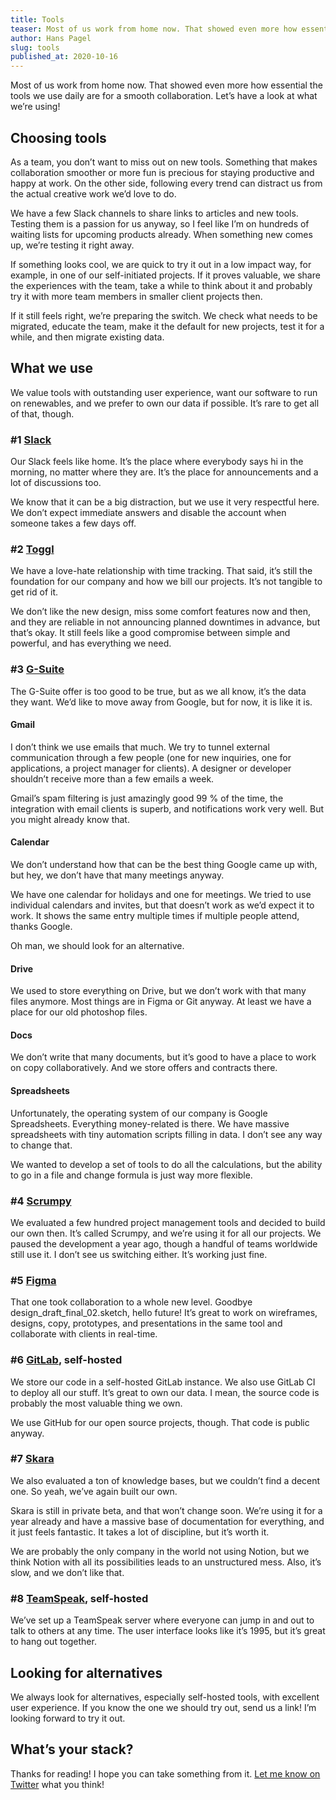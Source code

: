 ```yaml
---
title: Tools
teaser: Most of us work from home now. That showed even more how essential the tools we use daily are for a smooth collaboration. Let’s have a look at what we’re using!
author: Hans Pagel
slug: tools
published_at: 2020-10-16
---
```


Most of us work from home now. That showed even more how essential the tools we use daily are for a smooth collaboration. Let’s have a look at what we’re using!

## Choosing tools
As a team, you don’t want to miss out on new tools. Something that makes collaboration smoother or more fun is precious for staying productive and happy at work. On the other side, following every trend can distract us from the actual creative work we’d love to do.

We have a few Slack channels to share links to articles and new tools. Testing them is a passion for us anyway, so I feel like I’m on hundreds of waiting lists for upcoming products already. When something new comes up, we’re testing it right away.

If something looks cool, we are quick to try it out in a low impact way, for example, in one of our self-initiated projects. If it proves valuable, we share the experiences with the team, take a while to think about it and probably try it with more team members in smaller client projects then.

If it still feels right, we’re preparing the switch. We check what needs to be migrated, educate the team, make it the default for new projects, test it for a while, and then migrate existing data.

## What we use
We value tools with outstanding user experience, want our software to run on renewables, and we prefer to own our data if possible. It’s rare to get all of that, though.

### #1 [Slack](https://slack.com/)
Our Slack feels like home. It’s the place where everybody says hi in the morning, no matter where they are. It’s the place for announcements and a lot of discussions too.

We know that it can be a big distraction, but we use it very respectful here. We don’t expect immediate answers and disable the account when someone takes a few days off.

### #2 [Toggl](https://toggl.com/track/)
We have a love-hate relationship with time tracking. That said, it’s still the foundation for our company and how we bill our projects. It’s not tangible to get rid of it.

We don’t like the new design, miss some comfort features now and then, and they are reliable in not announcing planned downtimes in advance, but that’s okay. It still feels like a good compromise between simple and powerful, and has everything we need.

### #3 [G-Suite](https://workspace.google.com/intl/de/)
The G-Suite offer is too good to be true, but as we all know, it’s the data they want. We’d like to move away from Google, but for now, it is like it is.

#### Gmail
I don’t think we use emails that much. We try to tunnel external communication through a few people (one for new inquiries, one for applications, a project manager for clients). A designer or developer shouldn’t receive more than a few emails a week.

Gmail’s spam filtering is just amazingly good 99 % of the time, the integration with email clients is superb, and notifications work very well. But you might already know that.

#### Calendar
We don’t understand how that can be the best thing Google came up with, but hey, we don’t have that many meetings anyway.

We have one calendar for holidays and one for meetings. We tried to use individual calendars and invites, but that doesn’t work as we’d expect it to work. It shows the same entry multiple times if multiple people attend, thanks Google.

Oh man, we should look for an alternative.

#### Drive
We used to store everything on Drive, but we don’t work with that many files anymore. Most things are in Figma or Git anyway. At least we have a place for our old photoshop files.

#### Docs
We don’t write that many documents, but it’s good to have a place to work on copy collaboratively. And we store offers and contracts there.

#### Spreadsheets
Unfortunately, the operating system of our company is Google Spreadsheets. Everything money-related is there. We have massive spreadsheets with tiny automation scripts filling in data. I don’t see any way to change that.

We wanted to develop a set of tools to do all the calculations, but the ability to go in a file and change formula is just way more flexible.

### #4 [Scrumpy](https://scrumpy.io/)
We evaluated a few hundred project management tools and decided to build our own then. It’s called Scrumpy, and we’re using it for all our projects. We paused the development a year ago, though a handful of teams worldwide still use it. I don’t see us switching either. It’s working just fine.

### #5 [Figma](https://www.figma.com/)
That one took collaboration to a whole new level. Goodbye design_draft_final_02.sketch, hello future! It’s great to work on wireframes, designs, copy, prototypes, and presentations in the same tool and collaborate with clients in real-time.

### #6 [GitLab](https://about.gitlab.com/install/), self-hosted
We store our code in a self-hosted GitLab instance. We also use GitLab CI to deploy all our stuff. It’s great to own our data. I mean, the source code is probably the most valuable thing we own.

We use GitHub for our open source projects, though. That code is public anyway.

### #7 [Skara](https://skara.io)
We also evaluated a ton of knowledge bases, but we couldn’t find a decent one. So yeah, we’ve again built our own.

Skara is still in private beta, and that won’t change soon. We’re using it for a year already and have a massive base of documentation for everything, and it just feels fantastic. It takes a lot of discipline, but it’s worth it.

We are probably the only company in the world not using Notion, but we think Notion with all its possibilities leads to an unstructured mess. Also, it’s slow, and we don’t like that.

### #8 [TeamSpeak](https://teamspeak.com/en/), self-hosted
We’ve set up a TeamSpeak server where everyone can jump in and out to talk to others at any time. The user interface looks like it’s 1995, but it’s great to hang out together.

## Looking for alternatives
We always look for alternatives, especially self-hosted tools, with excellent user experience. If you know the one we should try out, send us a link! I’m looking forward to try it out.

## What’s your stack?
Thanks for reading! I hope you can take something from it. [Let me know on Twitter](https://twitter.com/hanspagel/status/1317012049529012226) what you think!